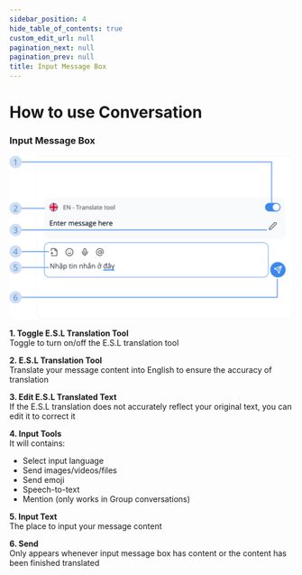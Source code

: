 ```yaml
---  
sidebar_position: 4  
hide_table_of_contents: true  
custom_edit_url: null  
pagination_next: null  
pagination_prev: null  
title: Input Message Box  
---  
```

# How to use Conversation  
  
### Input Message Box  
  
![Input Message Box](./img/input-message-box.png)  
  
**1. Toggle E.S.L Translation Tool**  
Toggle to turn on/off the E.S.L translation tool  
  
**2. E.S.L Translation Tool**  
Translate your message content into English to ensure the accuracy of translation  
  
**3. Edit E.S.L Translated Text**  
If the E.S.L translation does not accurately reflect your original text, you can edit it to correct it  
  
**4. Input Tools**  
It will contains:  
- Select input language  
- Send images/videos/files  
- Send emoji  
- Speech-to-text  
- Mention (only works in Group conversations)  
  
**5. Input Text**  
The place to input your message content  
  
**6. Send**  
Only appears whenever input message box has content or the content has been finished translated